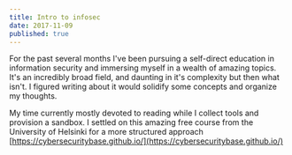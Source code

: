 ```yaml
---
title: Intro to infosec
date: 2017-11-09
published: true
---
```


For the past several months I've been pursuing a self-direct education in information security and immersing myself in a wealth of amazing topics. It's an incredibly broad field, and daunting in it's complexity but then what isn't. I figured writing about it would solidify some concepts and organize my thoughts.

My time currently mostly devoted to reading while I collect tools and provision a sandbox. I settled on this amazing
free course from the University of Helsinki for a more structured approach [https://cybersecuritybase.github.io/](https://cybersecuritybase.github.io/)
